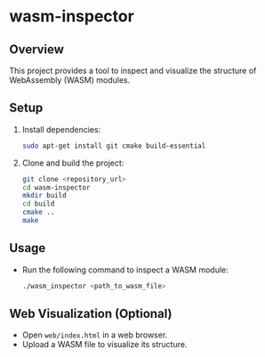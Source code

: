 # wasm-inspector

## Overview

This project provides a tool to inspect and visualize the structure of WebAssembly (WASM) modules.

## Setup

1. Install dependencies:
    ```bash
    sudo apt-get install git cmake build-essential
    ```

2. Clone and build the project:
    ```bash
    git clone <repository_url>
    cd wasm-inspector
    mkdir build
    cd build
    cmake ..
    make
    ```

## Usage

- Run the following command to inspect a WASM module:
    ```bash
    ./wasm_inspector <path_to_wasm_file>
    ```

## Web Visualization (Optional)

- Open `web/index.html` in a web browser.
- Upload a WASM file to visualize its structure.
